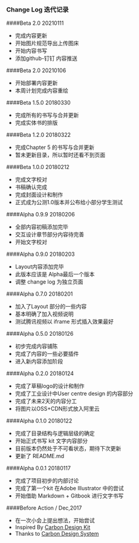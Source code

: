 ### Change Log 迭代记录


####Beta 2.0 20210111
- 完成内容更新
- 开始图片规范导出上传图床
- 开始内容书写
- 添加github-钉钉 内容推送

####Beta 2.0 20210106
- 开始部署内容更新
- 本周计划完成内容重绘

####Beta 1.5.0 20180330
* 完成所有的书写与合并更新
* 完成实体书的排版

####Beta 1.2.0 20180322
* 完成Chapter 5 的书写与合并更新
* 暂未更新目录，所以暂时还看不到页面

####Beta 1.0.0 20180212
* 完成文字校对
* 书稿确认完成
* 完成封面设计和制作
* 正式成为公测1.0版本并公布给小部分学生测试


####Alpha 0.9.9 20180206
* 全部内容初稿添加完毕
* 交互设计章节部分内容待完善
* 开始文字校对


####Alpha 0.9.0 20180203
* Layout内容添加完毕
* 此版本应该是 Alpha最后一个版本
* 调整 change log 为独立页面


####Alpha 0.7.0 20180201
* 加入了Layout 部分的一些内容
* 基本明确了加入视频说明
* 测试腾讯视频以 iframe 形式插入效果最好

####Alpha 0.5.0 20180126
* 初步完成内容铺陈
* 完成了内容的一些必要插件
* 进入新内容添加阶段

####Alpha 0.2.0 20180124
* 完成了草稿logo的设计和制作
* 完成了工业设计中User centre design 的内容部分
* 完成了未来2天的内容分工
* 将图片以OSS+CDN形式放入阿里云


####Alpha 0.1.0 20180122
* 完成了目录结构与逻辑层级的确定
* 开始正式书写 kit 文字内容部分
* 目前版本仍然处于不可看状态，期待下次更新
* 更新了 README.md


####Alpha 0.0.1 20180117
* 完成了项目初步的内部讨论
* 完成了第一个kit 在Adobe Illustrator 中的尝试
* 开始借助 Markdown + Gitbook 进行文字书写

####Before Action / Dec,2017
* 在一次小会上提出想法，开始尝试
* Inspired By [Carbon Design Kit](https://github.com/carbon-design-system/carbon-design-kit)
* Thanks to [Carbon Design System](http://carbondesignsystem.com/)
